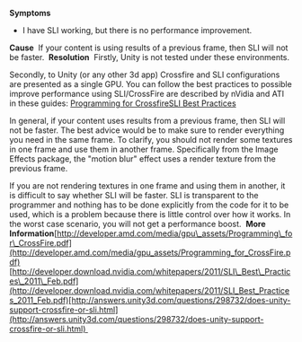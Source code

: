 **Symptoms**
- I have SLI working, but there is no performance improvement.

**Cause**  If your content is using results of a previous frame, then SLI will not be faster.  **Resolution**  Firstly, Unity is not tested under these environments.

Secondly, to Unity (or any other 3d app) Crossfire and SLI configurations are presented as a single GPU. You can follow the best practices to possible improve performance using SLI/CrossFire are described by nVidia and ATI in these guides: [Programming for Crossfire](http://developer.amd.com/media/gpu_assets/Programming_for_CrossFire.pdf)[SLI Best Practices](http://developer.download.nvidia.com/whitepapers/2011/SLI_Best_Practices_2011_Feb.pdf)

In general, if your content uses results from a previous frame, then SLI will not be faster. The best advice would be to make sure to render everything you need in the same frame. To clarify, you should not render some textures in one frame and use them in another frame. Specifically from the Image Effects package, the "motion blur" effect uses a render texture from the previous frame.

If you are not rendering textures in one frame and using them in another, it is difficult to say whether SLI will be faster. SLI is transparent to the programmer and nothing has to be done explicitly from the code for it to be used, which is a problem because there is little control over how it works. In the worst case scenario, you will not get a performance boost.  **More Information**[http://developer.amd.com/media/gpu\_assets/Programming\_for\_CrossFire.pdf](http://developer.amd.com/media/gpu_assets/Programming_for_CrossFire.pdf)
[http://developer.download.nvidia.com/whitepapers/2011/SLI\_Best\_Practices\_2011\_Feb.pdf](http://developer.download.nvidia.com/whitepapers/2011/SLI_Best_Practices_2011_Feb.pdf)[http://answers.unity3d.com/questions/298732/does-unity-support-crossfire-or-sli.html](http://answers.unity3d.com/questions/298732/does-unity-support-crossfire-or-sli.html)       